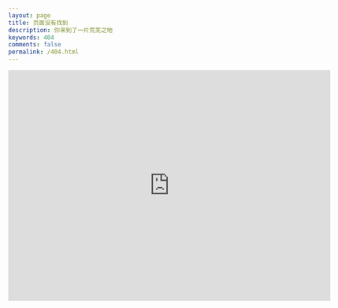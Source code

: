 ```yaml
---
layout: page
title: 页面没有找到
description: 你来到了一片荒芜之地
keywords: 404
comments: false
permalink: /404.html
---
```



<iframe scrolling='no' frameborder='0' src='https://yibo.iyiyun.com/Home/Distribute/ad404/key/1122458' width='654' height='470' style='display:block;'></iframe>
